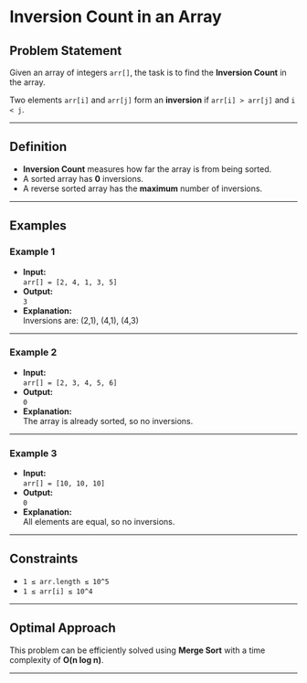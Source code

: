 # Inversion Count in an Array

## Problem Statement

Given an array of integers `arr[]`, the task is to find the **Inversion Count** in the array.

Two elements `arr[i]` and `arr[j]` form an **inversion** if `arr[i] > arr[j]` and `i < j`.

---

## Definition

- **Inversion Count** measures how far the array is from being sorted.
- A sorted array has **0** inversions.
- A reverse sorted array has the **maximum** number of inversions.

---

## Examples

### Example 1
- **Input:**  
  `arr[] = [2, 4, 1, 3, 5]`
- **Output:**  
  `3`
- **Explanation:**  
  Inversions are: (2,1), (4,1), (4,3)

---

### Example 2
- **Input:**  
  `arr[] = [2, 3, 4, 5, 6]`
- **Output:**  
  `0`
- **Explanation:**  
  The array is already sorted, so no inversions.

---

### Example 3
- **Input:**  
  `arr[] = [10, 10, 10]`
- **Output:**  
  `0`
- **Explanation:**  
  All elements are equal, so no inversions.

---

## Constraints

- `1 ≤ arr.length ≤ 10^5`  
- `1 ≤ arr[i] ≤ 10^4`

---

## Optimal Approach

This problem can be efficiently solved using **Merge Sort** with a time complexity of **O(n log n)**.

---
